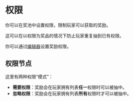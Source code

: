 # 权限

你可以在奖池中设置权限，限制玩家可以获取的奖励。

这可以在以权限为奖品的情况下防止玩家重复抽到已有权限。

你可以通过[编辑器](editor-gui.md)设置奖励权限。

## 权限节点

这里有两种权限“模式”：

* **需要权限**：奖励会在玩家拥有列表**任一**权限时可以被抽中。
* **忽略权限**：奖励会在玩家拥有列表**所有**权限时才可以被抽中。